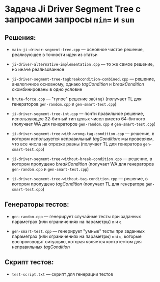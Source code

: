 # Задача Ji Driver Segment Tree с запросами запросы `min=` и `sum`

## Решения:

- `main-ji-driver-segment-tree.cpp` — основное чистое решение, реализующее в точности идеи из статьи

- `ji-driver-alternative-implementation.cpp` — то же самое решение, но иначе реализованное

- `ji-driver-segment-tree-tagbreakcondition-combined.cpp` — решение, аналогичное основному, однако _tagCondition_ и _breakCondition_ скомбинированы в одно условие

- `brute-force.cpp` — "тупое" решение за`O(nq)` (получает TL для генераторов `gen-random.cpp` и `gen-smart-test.cpp`)

- `ji-driver-segment-tree-int.cpp` — почти правильное решение, использующее 32-битный тип целых чисел вместо 64-битного (получает WA для генераторов `gen-random.cpp` и `gen-smart-test.cpp`)

- `ji-driver-segment-tree-with-wrong-tag-condition.cpp` — решение, в котором используется неправильный _tagCondition_: мы проверяем, что все числа на отрезке равны (получает TL для генератора `gen-smart-test.cpp`)

- `ji-driver-segment-tree-without-break-condition.cpp` — решение, в котором пропущено _breakCondition_ (получает WA для генераторов `gen-random.cpp` и `gen-smart-test.cpp`)

- `ji-driver-segment-tree-without-tag-condition.cpp` — решение, в котором пропущено _tagCondition_ (получает TL для генератора `gen-smart-test.cpp`)


## Генераторы тестов:

- `gen-random.cpp` — генерирует случайные тесты при заданных параметрах (или ограничениях на параметры) `n` и `q`

- `gen-smart-test.cpp` — генерирует "умные" тесты при заданных параметрах (или ограничениях на параметры) `n` и `q`, которые воспроизводят ситуацию, которая является контртестом для неправильных _tagCondition_

## Скрипт тестов:

- `test-script.txt` — скрипт для генерации тестов

